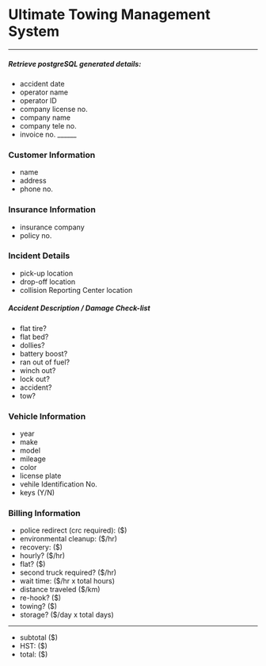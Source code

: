 # Ultimate Towing Management System
***
  
##### Retrieve postgreSQL generated details:
- accident date
- operator name
- operator ID
- company license no.
- company name
- company tele no.
- invoice no.           ______
  
### Customer Information
- name
- address
- phone no.

### Insurance Information
- insurance company
- policy no.
  
### Incident Details
- pick-up location
- drop-off location
- collision Reporting Center location

##### Accident Description / Damage Check-list
- flat tire?
- flat bed?
- dollies?
- battery boost?
- ran out of fuel?
- winch out?
- lock out?
- accident?
- tow?

### Vehicle Information
- year
- make
- model
- mileage
- color
- license plate
- vehile Identification No.
- keys (Y/N)
  
### Billing Information

- police redirect (crc required): ($)
- environmental cleanup: ($/hr)
- recovery: ($)
- hourly? ($/hr)
- flat? ($)
- second truck required? ($/hr)
- wait time: <hours> ($/hr x total hours)
- distance traveled  ($/km)
- re-hook? ($)
- towing? ($)
- storage? ($/day x total days)
----
- subtotal  ($)
- HST: ($)
- total: ($)
